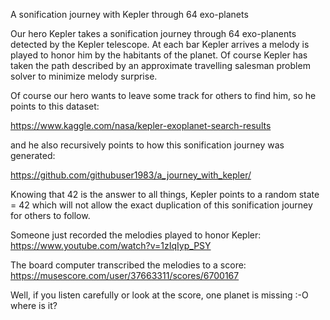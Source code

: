 A sonification journey with Kepler through 64 exo-planets

Our hero Kepler takes a sonification journey through 64 exo-planents detected by the Kepler telescope. At each bar Kepler arrives a melody is played to honor him by the habitants of the planet. Of course Kepler has taken the path described by an approximate travelling salesman problem solver to minimize melody surprise.

Of course our hero wants to leave some track for others to find him, so he points to this dataset:

https://www.kaggle.com/nasa/kepler-exoplanet-search-results

and he also recursively points to how this sonification journey was generated:

https://github.com/githubuser1983/a_journey_with_kepler/

Knowing that 42 is the answer to all things, Kepler points to a random state = 42 which will not allow the exact duplication of this sonification journey for others to follow.

Someone just recorded the melodies played to honor Kepler:
https://www.youtube.com/watch?v=1zIqIyp_PSY

The board computer transcribed the melodies to a score:
https://musescore.com/user/37663311/scores/6700167

Well, if you listen carefully or look at the score, one planet is missing :-O where is it?

